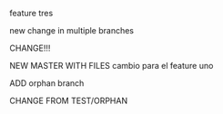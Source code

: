 feature tres

new change in multiple branches

CHANGE!!!



NEW MASTER WITH FILES
cambio para el feature uno


ADD orphan branch


CHANGE FROM TEST/ORPHAN
